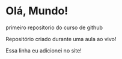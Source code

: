 # Olá, Mundo!
 primeiro repositorio do curso de github

Repositório criado durante uma aula ao vivo!

Essa linha eu adicionei no site!
